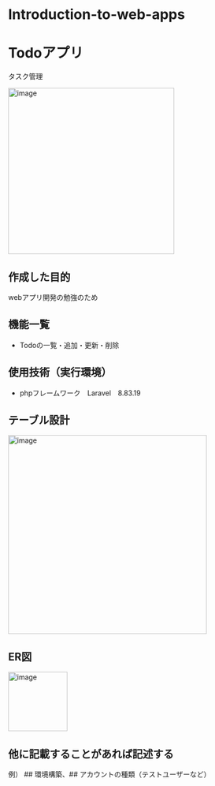 # Introduction-to-web-apps
# Todoアプリ
タスク管理

<img width="337" alt="image" src="https://user-images.githubusercontent.com/102932009/179324105-03de6649-dbd4-40c5-a10f-72f7fd5a025b.png">


## 作成した目的
webアプリ開発の勉強のため

## 機能一覧
- Todoの一覧・追加・更新・削除

## 使用技術（実行環境）
- phpフレームワーク　Laravel　8.83.19

## テーブル設計
<img width="403" alt="image" src="https://user-images.githubusercontent.com/102932009/179324723-6b694474-7d3e-4b34-8b3d-b7dddab48e18.png">


## ER図
<img width="120" alt="image" src="https://user-images.githubusercontent.com/102932009/179324749-4b70e14e-f23b-4cbc-b707-7d90c5d955c8.png">


## 他に記載することがあれば記述する
例） ## 環境構築、## アカウントの種類（テストユーザーなど）